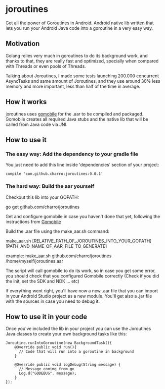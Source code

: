 # joroutines
Get all the power of Goroutines in Android. Android native lib written that lets you run your Android Java code into a goroutine in a very easy way.

## Motivation
Golang relies very much in goroutines to do its background work, and thanks to that, they are really fast and optimized, specially when compared with Threads or even pools of Threads. 

Talking about Joroutines, I made some tests launching 200.000 concurrent AsyncTasks and same amount of Joroutines, and they use around 30% less memory and more important, less than half of the time in average.  

## How it works

joroutines uses [gomobile](https://github.com/golang/mobile) for the .aar to be compiled and packaged. Gomobile creates all required Java stubs and the native lib that will be called from Java code via JNI.

## How to use it

### The easy way: Add the dependency to your gradle file

You just need to add this line inside 'dependencies' section of your project:
```
compile 'com.github.charro:joroutines:0.0.1'
```

### The hard way: Build the aar yourself

Checkout this lib into your GOPATH:

go get github.com/charro/joroutines

Get and configure gomobile in case you haven't done that yet, following the instructions from [Gomobile](https://github.com/golang/go/wiki/Mobile)

Build the .aar file using the make_aar.sh command:

make_aar.sh [RELATIVE_PATH_OF_JOROUTINES_INTO_YOUR_GOPATH] [PATH_AND_NAME_OF_AAR_FILE_TO_GENERATE]

example:  make_aar.sh github.com/charro/joroutines /home/myself/joroutines.aar

The script will call gomobile to do its work, so in case you get some error, you should check that you configured Gomobile correctly (Check if you did the init, set the SDK and NDK ... etc)

If everything went right, you'll have now a new .aar file that you can import in your Android Studio project as a new module. You'll get also a .jar file with the sources in case you need to debug it.


## How to use it in your code

Once you've included the lib in your project you can use the Joroutines Java classes to create your own background tasks like this:

```
Joroutine.runIntoGoroutine(new BackgroundTask(){
    @Override public void run(){
      // Code that will run into a goroutine in background            
    }
    
    @Override public void logDebug(String message) {
      // Message coming from go
      Log.d("GODEBUG", message);
    }
});
```
